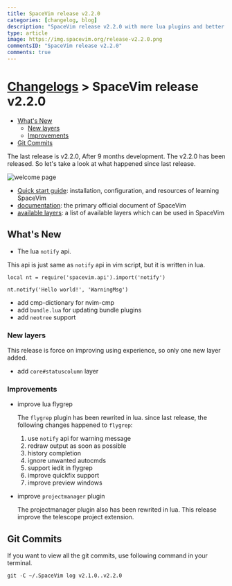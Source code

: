 ```yaml
---
title: SpaceVim release v2.2.0
categories: [changelog, blog]
description: "SpaceVim release v2.2.0 with more lua plugins and better experience."
type: article
image: https://img.spacevim.org/release-v2.2.0.png
commentsID: "SpaceVim release v2.2.0"
comments: true
---
```


# [Changelogs](../development#changelog) > SpaceVim release v2.2.0

<!-- vim-markdown-toc GFM -->

- [What's New](#whats-new)
  - [New layers](#new-layers)
  - [Improvements](#improvements)
- [Git Commits](#git-commits)

<!-- vim-markdown-toc -->

The last release is v2.2.0, After 9 months development.
The v2.2.0 has been released.
So let's take a look at what happened since last release.

![welcome page](https://img.spacevim.org/release-v2.2.0.png)

- [Quick start guide](../quick-start-guide/): installation, configuration, and resources of learning SpaceVim
- [documentation](../documentation/): the primary official document of SpaceVim
- [available layers](../layers/): a list of available layers which can be used in SpaceVim

## What's New

- The lua `notify` api.

This api is just same as `notify` api in vim script, but it is written in lua.

```
local nt = require('spacevim.api').import('notify')

nt.notify('Hello world!', 'WarningMsg')

```

- add cmp-dictionary for nvim-cmp
- add `bundle.lua` for updating bundle plugins
- add `neotree` support

### New layers

This release is force on improving using experience, so only one new layer added.

- add `core#statuscolumn` layer

### Improvements

- improve lua flygrep

  The `flygrep` plugin has been rewrited in lua. since last release, the following changes happened to `flygrep`:

  1. use `notify` api for warning message
  2. redraw output as soon as possible
  3. history completion
  4. ignore unwanted autocmds
  5. support iedit in flygrep
  6. improve quickfix support
  7. improve preview windows

- improve `projectmanager` plugin

  The projectmanager plugin also has been rewrited in lua. This release improve the telescope project extension. 

## Git Commits

If you want to view all the git commits,
use following command in your terminal.

```
git -C ~/.SpaceVim log v2.1.0..v2.2.0
```
